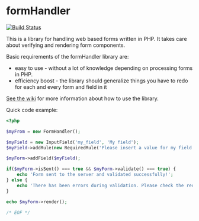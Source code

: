 formHandler
===========

[![Build Status](https://travis-ci.org/METANETAG/formHandler.svg)](https://travis-ci.org/METANETAG/formHandler)

This is a library for handling web based forms written in PHP. It takes care about verifying and rendering form components.

Basic requirements of the formHandler library are:

* easy to use - without a lot of knowledge depending on processing forms in PHP.
* efficiency boost - the library should generalize things you have to redo for each and every form and field in it

[See the wiki](http://github.com/METANETAG/formHandler/wiki) for more information about how to use the library.

Quick code example:

```php
<?php

$myFrom = new FormHandler();

$myField = new InputField('my_field', 'My field');
$myField->addRule(new RequiredRule('Please insert a value for my field'));

$myForm->addField($myField);

if($myForm->isSent() === true && $myForm->validate() === true) {
	echo 'Form sent to the server and validated successfully!';
} else {
	echo 'There has been errors during validation. Please check the red marked fields below.';
}

echo $myForm->render();

/* EOF */
```